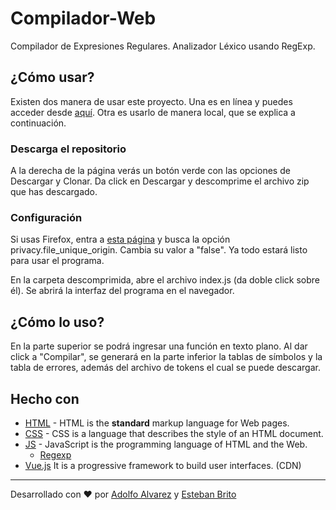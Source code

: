 # Compilador-Web

Compilador de Expresiones Regulares.
Analizador Léxico usando RegExp.

## ¿Cómo usar?

Existen dos manera de usar este proyecto. Una es en línea y puedes acceder desde [aquí](https://github.com/EstebanBrito/compilador-web). Otra es usarlo de manera local, que se explica a continuación.

### Descarga el repositorio

A la derecha de la página verás un botón verde con las opciones de Descargar y Clonar. Da click en Descargar y descomprime el archivo zip que has descargado.

### Configuración

Si usas Firefox, entra a [esta página](about:config) y busca la opción privacy.file_unique_origin. Cambia su valor a "false". Ya todo estará listo para usar el programa.

En la carpeta descomprimida, abre el archivo index.js (da doble click sobre él). Se abrirá la interfaz del programa en el navegador.

## ¿Cómo lo uso?

En la parte superior se podrá ingresar una función en texto plano. Al dar click a "Compilar", se generará en la parte inferior la tablas de símbolos y la tabla de errores, además del archivo de tokens el cual se puede descargar.

## Hecho con

- [HTML](https://www.w3schools.com/html/) - HTML is the **standard** markup language for Web pages.
- [CSS](https://www.w3schools.com/css/) - CSS is a language that describes the style of an HTML document.
- [JS](https://www.w3schools.com/js/) - JavaScript is the programming language of HTML and the Web.
    - [Regexp](https://developer.mozilla.org/es/docs/Web/JavaScript/Referencia/Objetos_globales/RegExp)
- [Vue.js](https://es.vuejs.org/) It is a progressive framework to build user interfaces. (CDN)
---
Desarrollado con ❤️ por [Adolfo Alvarez](https://github.com/alvarez98) y [Esteban Brito](https://github.com/EstebanBrito)